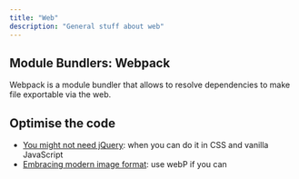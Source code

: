 ```yaml
---
title: "Web"
description: "General stuff about web"
---
```


## Module Bundlers: Webpack

Webpack is a module bundler that allows to resolve dependencies to make file exportable via the web.

## Optimise the code

* [You might not need jQuery](https://www.joshwcomeau.com/performance/embracing-modern-image-formats/): when you can do it in CSS and vanilla JavaScript
* [Embracing modern image format](https://www.joshwcomeau.com/performance/embracing-modern-image-formats/): use webP if you can


